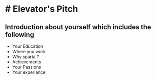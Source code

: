 # # Elevator's Pitch 

## Introduction about yourself which includes the following
- Your Education 
- Where you work 
- Why sparta ?
- Achievements 
- Your Passions 
- Your experience 
